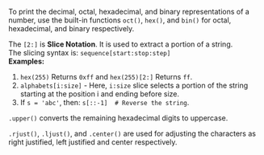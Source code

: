 To print the decimal, octal, hexadecimal, and binary representations of a number, use the built-in functions `oct()`, `hex()`, and `bin()` for octal, hexadecimal, and binary respectively.

The `[2:]` is **Slice Notation**. It is used to extract a portion of a string.<br>
The slicing syntax is: `sequence[start:stop:step]`<br>
**Examples:**
1. `hex(255)` Returns `0xff` and `hex(255)[2:]` Returns `ff`.<br>
2. `alphabets[i:size]` - Here, `i:size` slice selects a portion of the string starting at the position i and ending before size.
3. If `s = 'abc'`, then: `s[::-1]  # Reverse the string`.

`.upper()` converts the remaining hexadecimal digits to uppercase.

`.rjust()`, `.ljust()`, and `.center()` are used for adjusting the characters as right justified, left justified and center respectively.
